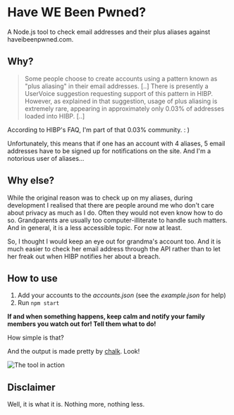 # Have WE Been Pwned?

A Node.js tool to check email addresses and their plus aliases against haveibeenpwned.com.

## Why?

> Some people choose to create accounts using a pattern known as "plus aliasing" in their email addresses. [..] There is presently a UserVoice suggestion requesting support of this pattern in HIBP. However, as explained in that suggestion, usage of plus aliasing is extremely rare, appearing in approximately only 0.03% of addresses loaded into HIBP. [..]

According to HIBP's FAQ, I'm part of that 0.03% community. : )

Unfortunately, this means that if one has an account with 4 aliases, 5 email addresses have to be signed up for notifications on the site. And I'm a notorious user of aliases...

## Why else?

While the original reason was to check up on my aliases, during development I realised that there are people around me who don't care about privacy as much as I do. Often they would not even know how to do so. Grandparents are usually too computer-illiterate to handle such matters. And in general, it is a less accessible topic. For now at least.

So, I thought I would keep an eye out for grandma's account too. And it is much easier to check her email address through the API rather than to let her freak out when HIBP notifies her about a breach.

## How to use

1. Add your accounts to the _accounts.json_ (see the _example.json_ for help)
2. Run `npm start`

**If and when something happens, keep calm and notify your family members you watch out for! Tell them what to do!**

How simple is that?

And the output is made pretty by [chalk](https://github.com/chalk/chalk). Look!

![The tool in action](https://raw.githubusercontent.com/ppseprus/hwbp/master/images/hwbp.gif?raw=true)

## Disclaimer

Well, it is what it is. Nothing more, nothing less.

